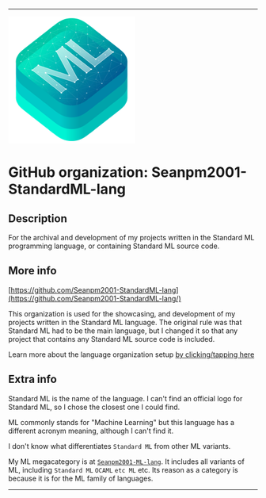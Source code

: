 
***

<!--
<details open><summary><p>Click/tap here to expand/collapse the full resolution (vector) logo for this project</p></summary>

![ML_Logo.svg failed to load. The file may be missing or corrupt. Check the file path for errors first.](/AdditionalInfo/2/Seanpm2001-StandardML-lang/ML_logo.svg)

</details>

<details><summary><p>Click/tap here to expand/collapse the non-vector (raster) logo for this project</p></summary>
!-->

![ML-LOGO2.png failed to load. The file may be missing or corrupt. Check the file path for errors first.](/AdditionalInfo/2/Seanpm2001-StandardML-lang/ML-LOGO2.png)

<!--
</details>
!-->

# GitHub organization: Seanpm2001-StandardML-lang

## Description

For the archival and development of my projects written in the Standard ML programming language, or containing Standard ML source code.

## More info

[https://github.com/Seanpm2001-StandardML-lang](https://github.com/Seanpm2001-StandardML-lang/)

This organization is used for the showcasing, and development of my projects written in the Standard ML language. The original rule was that Standard ML had to be the main language, but I changed it so that any project that contains any Standard ML source code is included.

Learn more about the language organization setup [by clicking/tapping here](/AdditionalInfo/LanguageOrgs/README.md)

## Extra info

Standard ML is the name of the language. I can't find an official logo for Standard ML, so I chose the closest one I could find.

ML commonly stands for "Machine Learning" but this language has a different acronym meaning, although I can't find it.

I don't know what differentiates `Standard ML` from other ML variants.

My ML megacategory is at [`Seanpm2001-ML-lang`](/AdditionalInfo/2/Seanpm2001-ML-lang/). It includes all variants of ML, including `Standard ML` `OCAML` `etc ML` etc. Its reason as a category is because it is for the ML family of languages.

***

